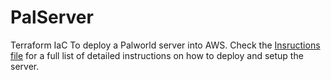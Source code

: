 # PalServer
Terraform IaC To deploy a Palworld server into AWS. Check the [Insructions file](https://github.com/mlunato47/PalServer/blob/main/instructions.md) for a full list of detailed instructions on how to deploy and setup the server.
